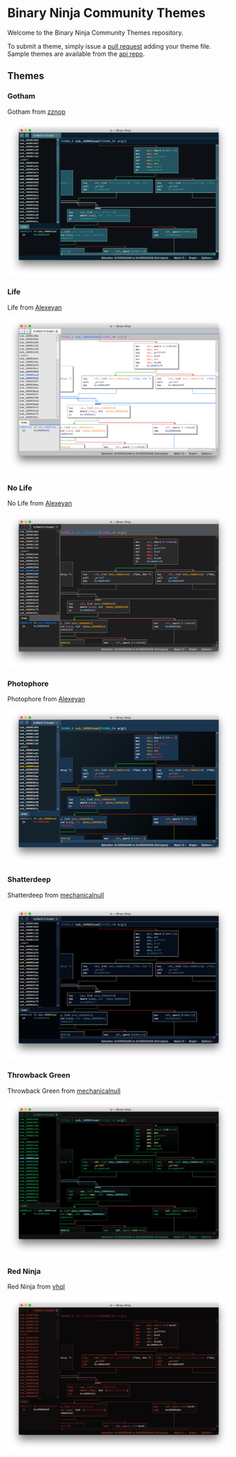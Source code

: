 # Binary Ninja Community Themes

Welcome to the Binary Ninja Community Themes repository. 

To submit a theme, simply issue a [pull request]() adding your theme file. Sample themes are available from the [api repo](https://github.com/Vector35/binaryninja-api/tree/dev/themes).


## Themes


### Gotham

Gotham from [zznop](https://github.com/zznop)

![Gotham](previews/gotham.png)


### Life

Life from [Alexeyan](https://github.com/Alexeyan)

![Life](previews/life.png)


### No Life

No Life from [Alexeyan](https://github.com/Alexeyan)

![No Life](previews/nolife.png)


### Photophore

Photophore from [Alexeyan](https://github.com/Alexeyan)

![Photophore](previews/photophore.png)


### Shatterdeep

Shatterdeep from [mechanicalnull](https://github.com/mechanicalnull)

![Shatterdeep](previews/shatterdeep.png)


### Throwback Green

Throwback Green from [mechanicalnull](https://github.com/mechanicalnull)

![Throwback Green](previews/throwbackgreen.png)


### Red Ninja

Red Ninja from [yhql](https://github.com/yhql)

![Red Ninja](previews/redninja.png)

